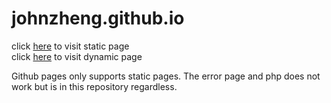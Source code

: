 # johnzheng.github.io
click [here](https://johnzheng0.github.io/) to visit static page <br>
click [here](https://www.johnzheng.net/) to visit dynamic page <br>

Github pages only supports static pages. The error page and php does not work but is in this repository regardless.
